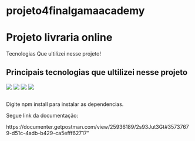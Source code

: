 # projeto4finalgamaacademy
<h1>Projeto livraria online</h1>

Tecnologias Que ultilizei nesse projeto!

## Principais tecnologias que ultilizei nesse projeto

<div>


<img align="center" src="https://img.shields.io/badge/JavaScript-323330?style=for-the-badge&logo=javascript&logoColor=F7DF1Ek">


<img align="center" src="https://img.shields.io/badge/Node.js-43853D?style=for-the-badge&logo=node.js&logoColor=white">


<img align="center" src="https://img.shields.io/badge/Express.js-404D59?style=for-the-badge">

  
<img align="center" src="https://img.shields.io/badge/MongoDB-4EA94B?style=for-the-badge&logo=mongodb&logoColor=white">
  
  
</div>
<br>


<p>Digite npm install para instalar as dependencias.</p>
<p>Segue link da documentação:</P> https://documenter.getpostman.com/view/25936189/2s93Jut3Gt#35737679-d51c-4adb-b429-ca5efff62717"
